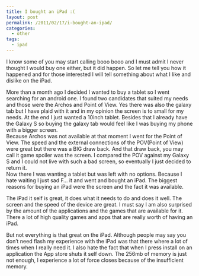 ```yaml
---
title: I bought an iPad :(
layout: post
permalink: /2011/02/17/i-bought-an-ipad/
categories:
  - other
tags:
  - ipad
---
```

I know some of you may start calling booo booo and I must admit I never thought I would buy one either, but it did happen. So let me tell you how it happened and for those interested I will tell something about what I like and dislike on the iPad.<!--more-->

More than a month ago I decided I wanted to buy a tablet so I went searching for an android one. I found two candidates that suited my needs and those were the Archos and Point of View. Yes there was also the galaxy tab but I have plaid with it and in my opinion the screen is to small for my needs. At the end I just wanted a 10inch tablet. Besides that I already have the Galaxy S so buying the galaxy tab would feel like I was buying my phone with a bigger screen.  
Because Archos was not available at that moment I went for the Point of View. The speed and the external connections of the POV(Point of View) were great but there was a BIG draw back. And that draw back, you may call it game spoiler was the screen. I compared the POV against my Galaxy S and I could not live with such a bad screen, so eventually I just decided to return it.  
Now there I was wanting a tablet but was left with no options. Because I hate waiting I just sad F&#8230; it and went and bought an iPad. The biggest reasons for buying an iPad were the screen and the fact it was available.

The iPad it self is great, it does what it needs to do and does it well. The screen and the speed of the device are great. I must say I am also surprised by the amount of the applications and the games that are available for it. There a lot of high quality games and apps that are really worth of having an iPad. 

But not everything is that great on the iPad. Although people may say you don&#8217;t need flash my experience with the iPad was that there where a lot of times when I really need it. I also hate the fact that when I press install on an application the App store shuts it self down. The 256mb of memory is just not enough, I experience a lot of force closes because of the insufficient memory.
